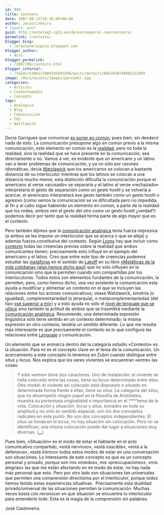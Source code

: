 ```yaml
---
id: 949
title: Contexto
date: 2007-09-23T10:10:00+00:00
author: Jmcastinheira
# layout: post
guid: http://enteleq1-cp23.wordpresstemporal.com/contexto/
permalink: /contexto/
blogger_blog:
  - lorealenelespejo.blogspot.com
blogger_author:
  - Aulo
blogger_permalink:
  - /2007/09/contexto.html
blogger_internal:
  - /feeds/5306117009195603500/posts/default/8053920748095232005
image: /docs/assets/images/pensador.jpg
categories:
  - Artículo
  - Contextopedia
  - Concepto
tags:
  - Analógico
  - Blog
  - Comunicación
  - TGS
  - Watzlawick
---
```

Decía Garrigues que comunicar [es poner en común](http://www.google.es/search?q=%22comunicar+es+poner+en+comun%22&ie=utf-8&oe=utf-8&aq=t&rls=org.mozilla:es-ES:official&client=firefox-a); pues bien, sin desdecir nada de esto. La comunicación presupone algo en común previo a la misma comunicación, este elemento en común es la [realidad](http://lorealenelespejo.blogspot.com/2007/05/realidad.html), pero no toda la realidad, sino la realidad que se hace presente en la comunicación, sea directamente o no. Vamos a ver, es evidente que un americano y un latino van a tener problemas de comunicación, y ya no sólo por razones idiomáticas, decía [Watzlawick](http://lorealenelespejo.blogspot.com/2007/04/paul-watzlawick.html) que los americanos se colocan a bastante distancia de su interlocutor mientras que los latinos se colocan a una distancia mucho menor, esta distinción dificulta la comunicación porque el americano al verse «acosado» se separaría y el latino al verse «rechazado» interpretaría el gesto de separación como un gesto hostil y se volvería a acercar, el americano interpretará ese gesto también como un gesto hostil o agresivo (como vemos la comunicación se ve dificultada pero no impedida, al fin y al cabo sigue habiendo un elemento en común, a parte de la realidad que los rodea, ambos ven el gesto del otro como un gesto hostil ¿verdad?) podemos decir por tanto que la realidad forma parte de algo mayor que es el contexto.

Pero también dijimos que la [comunicación analógica](http://entelequia.info/comunicacion-1-comunicacion-analogica/) tenía fuerza impresiva (a ambos se les impone un interlocutor que se acerca o que se aleja) y además fuerza constitutiva del contexto. Según [Lyons](http://en.wikipedia.org/wiki/John_Lyons_%28linguist%29) hay que incluir como <a href="http://www.unizar.es/aelfe2006/ALEFE06/1.discourse/23..pdf" class="broken_link" rel="nofollow">contexto</a> todas las creencias previas sobre la realidad que ambos comunicantes tienen; precisamente esto influye en el ejemplo del americano y el latino. Creo que entre este tipo de creencias podemos estudiar las [metáforas](http://gl.wikipedia.org/wiki/Met%C3%A1fora) en el sentido de [Lakoff](http://es.wikipedia.org/wiki/George_Lakoff) en su libro [«Metáforas de la vida cotidiana» (algo hemos dicho aquí)](http://entelequia.info/metaforas/) que no sólo influyen en la comunicación sino que la permiten cuando son compartidas por los interlocutores. Todos estos son elementos fundantes de la comunicación, la permiten; pero, como hemos dicho, una vez existente la comunicación esta ayuda a modificar y alimentar un contexto en el que se incluyen las relaciones entre los actores comunicativos; véase Watzlawick, simetría (o igualdad), complementariedad (o jerarquía), o metacomplementariedad (del tipo [«sé superior a mí»](http://lorealenelespejo.blogspot.com/2007/06/paradoja-pragmtica.html)) y a esto ayuda no sólo el [nivel de lenguaje que se utilice](http://roble.pntic.mec.es/~msanto1/lengua/niveles.htm) sino también la actitud de ambos que se trasmitirá mediante la [comunicación analógica](http://lorealenelespejo.blogspot.com/2007/06/comunicacin-1-lenguaje-analgico.html). Resumiendo, una determinada expresión lingüística sólo tiene sentido en un contexto determinado; la misma expresión en otro contexto, tendría un sentido diferente. Lo que me resulta más interesante es que precisamente el contexto es lo que configura las relaciones entre [Lenguaje](http://entelequia.info/lenguaje-digita) y comunicación.

Un elemento que se enmarca dentro del la categoría estudio «Contexto» es la situación. Para mí es el concepto clave en el tema de la comunicación. Un acercamiento a este concepto lo tenemos en Zubiri cuando distingue entre _situs_ y _locus._ Nos explica que los seres vivientes se encuentran «entre» las cosas:

> Y este «entre» tiene dos caracteres. Uno de instalación: el viviente se halla _colocado_ entre las cosas, tiene su _locus_ determinado entre ellas. Otro modal: el viviente así colocado está dispuesto o _situado_ en determinada forma frente a ellas, tiene su _situs._ La categoría del _situs_, que no desempeñó ningún papel en la filosofía de Aristóteles, muestra su portentosa originalidad e importancia en el ****tema de la vida. Colocación y situación, _locus_ y _situs_, tomados en toda su amplitud y no sólo en sentido espacial, son los dos conceptos radicales en este punto. No son dos conceptos independientes. El _situs_ se funda en el _locus_; no hay situación sin colocación. Pero no se identifican; una misma colocación puede dar lugar a situaciones muy diversas. ([&#8230;](http://www.zubiri.org/works/spanishworks/hombrerealidadpersonal.htm))

Pues bien, «Situación» es el modo de estar el hablante en el acto comunicativo compartido, «está nervioso», «está irascible», «está a la defensiva», «está irónico» todos estos modos de estar en una conversación son situaciones. Lo interesante de este concepto es que es un concepto personal y privado, porque son mis «miedos», mis «preocupaciones», «mis alegrías» las que me están afectando en mi modo de estar, no hay nada más personal que esto. Pero por otro lado son situaciones tan universales que permiten una comprensión directísima por el interlocutor, porque todos hemos tenido estas experiencias situativas.  Precisamente esta dualidad privado/universal de las situaciones permiten la comunicación. Muchas veces basta con reconocer en qué situación se encuentra tu interlocutor para entenderlo todo. Esta es la magia de la comprensión sin palabras.

José Castinneira.
